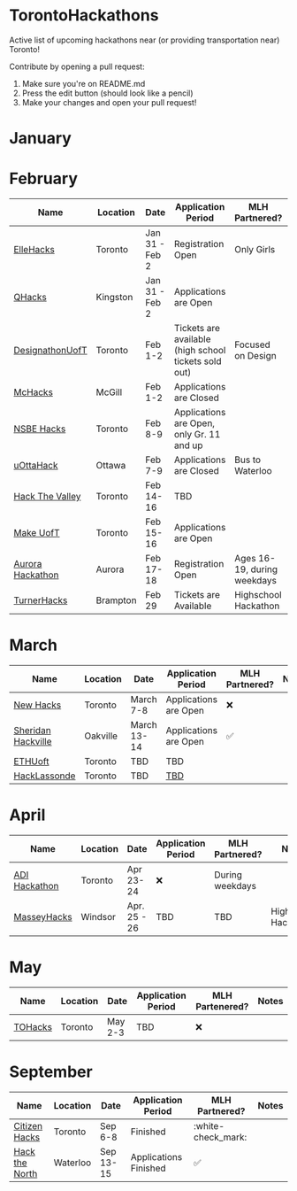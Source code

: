 # TorontoHackathons
Active list of upcoming hackathons near (or providing transportation near) Toronto!

Contribute by opening a pull request:
1. Make sure you're on README.md
2. Press the edit button (should look like a pencil)
3. Make your changes and open your pull request!

# January

# February

 | Name  | Location | Date | Application Period | MLH Partnered? | Notes |
 |---|---|---|---|---|---|
 | [ElleHacks](https://ellehacks.com/) | Toronto | Jan 31 - Feb 2 | Registration Open | Only Girls | :white_check_mark: |
 | [QHacks](https://qhacks.io/)  | Kingston | Jan 31 - Feb 2 | Applications are Open |   | :white_check_mark: |
 | [DesignathonUofT](https://www.eventbrite.com/e/designathon-uoft-2020-tickets-84530550151/) | Toronto | Feb 1-2 | Tickets are available (high school tickets sold out) | Focused on Design | :x: |
 | [McHacks](https://mchacks.ca/) | McGill | Feb 1-2 | Applications are Closed |   | :x: |
 | [NSBE Hacks](http://www.nsbehacksuoft.ca)  | Toronto | Feb 8-9 | Applications are Open, only Gr. 11 and up |   | :x: |
 | [uOttaHack](https://2020.uottahack.ca/) | Ottawa | Feb 7-9 | Applications are Closed | Bus to Waterloo | :x: |
 | [Hack The Valley](https://hackthevalley.io/)  | Toronto | Feb 14-16 | TBD |   | :white_check_mark: |
 | [Make UofT](https://ieee.utoronto.ca/makeuoft/)  | Toronto | Feb 15-16 | Applications are Open |   | :white_check_mark: |
 | [Aurora Hackathon](https://www.eventbrite.ca/e/aurora-hackathon-tickets-86600352987) | Aurora | Feb 17-18 | Registration Open | Ages 16-19, during weekdays | :x: |
 | [TurnerHacks](https://turnerhacks.com/)  | Brampton | Feb 29 | Tickets are Available | Highschool Hackathon | :x: |


# March

 | Name  |  Location | Date | Application Period | MLH Partnered? | Notes |
 |---|---|---|---|---|---|
 | [New Hacks](http://www.newhacks.ca/)  | Toronto | March 7-8 | Applications are Open | :x: |
 | [Sheridan Hackville]( https://www.hackville.io/)  | Oakville | March 13-14 | Applications are Open | :white_check_mark: |
 | [ETHUoft](https://www.ethuoft.ca)  | Toronto | TBD | TBD | 
 | [HackLassonde](http://hacklassonde.ca/)  | Toronto | TBD | [TBD](https://www.facebook.com/hacklassonde/photos/a.1624337027866972/2102961226671214/) |   |


# April

 | Name  |  Location | Date | Application Period | MLH Partnered? | Notes |
 |---|---|---|---|---|---|
 | [ADI Hackathon](https://eventchain.io/event-details/f9c7436eb38559d1bed413bfcf810597/ADI_Toronto_Summit_and_Hackathon) | Toronto | Apr 23-24 | :x: | During weekdays |
 | [MasseyHacks](https://masseyhacks.ca/)  | Windsor | Apr. 25 - 26 | TBD | TBD | Highschool Hackathon 

# May

 | Name  |  Location | Date | Application Period | MLH Partenered? | Notes |
 |---|---|---|---|---|---|
 | [TOHacks](https://www.tohacks.ca/) | Toronto | May 2-3 | TBD | :x: |

# September
 
 | Name  |  Location | Date | Application Period | MLH Partnered? | Notes |
 |---|---|---|---|---|---|
 | [Citizen Hacks](https://www.citizenhacks.com/) | Toronto | Sep 6-8 | Finished | :white-check_mark: |
 | [Hack the North](https://hackthenorth.com/) | Waterloo | Sep 13-15 | Applications Finished | :white_check_mark: |
 
 




